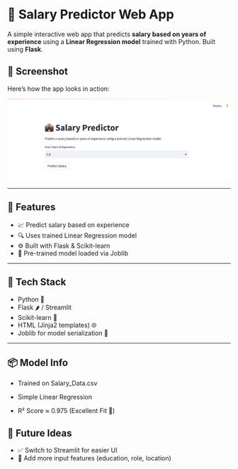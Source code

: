 # 💼 Salary Predictor Web App

A simple interactive web app that predicts **salary based on years of experience** using a **Linear Regression model** trained with Python. Built using **Flask**.

## 📸 Screenshot

Here’s how the app looks in action:

![App Screenshot](./Screenshot_2025-04-22_at_1.51.40_PM.png)


---

## 🚀 Features

- 📈 Predict salary based on experience
- 🔍 Uses trained Linear Regression model
- ⚙️ Built with Flask & Scikit-learn
- 🧠 Pre-trained model loaded via Joblib

---

## 🧰 Tech Stack

- Python 🐍
- Flask 🌶️ / Streamlit 
- Scikit-learn 🤖
- HTML (Jinja2 templates) 🌐
- Joblib for model serialization 💾

---

## 📦 Model Info

- Trained on Salary_Data.csv
- Simple Linear Regression

- R² Score ≈ 0.975 (Excellent Fit 🎯)

## 🎯 Future Ideas

- ✅ Switch to Streamlit for easier UI
- 🔢 Add more input features (education, role, location)